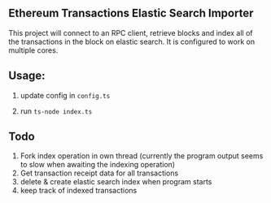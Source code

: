 ## Ethereum Transactions Elastic Search Importer

This project will connect to an RPC client, retrieve blocks and index all of the transactions in the block on elastic search. It is configured to work on multiple cores.

## Usage:

1. update config in `config.ts`

2. run `ts-node index.ts`


## Todo
1. Fork index operation in own thread (currently the program output seems to slow when awaiting the indexing operation)
2. Get transaction receipt data for all transactions 
3. delete & create elastic search index when program starts
4. keep track of indexed transactions